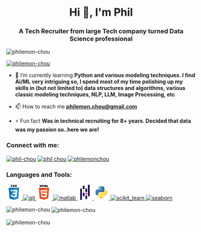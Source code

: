 <h1 align="center">Hi 👋, I'm Phil</h1>
<h3 align="center">A Tech Recruiter from large Tech company turned Data Science professional</h3>

<p align="left"> <img src="https://komarev.com/ghpvc/?username=philemon-chou&label=Profile%20views&color=0e75b6&style=flat" alt="philemon-chou" /> </p>

<p align="left"> <a href="https://github.com/ryo-ma/github-profile-trophy"><img src="https://github-profile-trophy.vercel.app/?username=philemon-chou" alt="philemon-chou" /></a> </p>

- 🌱 I’m currently learning **Python and various modeling techniques. I find Ai/ML very intriguing so, I spend most of my time polishing up my skills in (but not limited to) data structures and algorithms, various classic modeling techniques, NLP, LLM, Image Processing, etc**

- 📫 How to reach me **philemon.chou@gmail.com**

- ⚡ Fun fact **Was in technical recruiting for 8+ years. Decided that data was my passion so..here we are!**

<h3 align="left">Connect with me:</h3>
<p align="left">
<a href="https://linkedin.com/in/phil-chou" target="blank"><img align="center" src="https://raw.githubusercontent.com/rahuldkjain/github-profile-readme-generator/master/src/images/icons/Social/linked-in-alt.svg" alt="phil-chou" height="30" width="40" /></a>
<a href="https://kaggle.com/phil chou" target="blank"><img align="center" src="https://raw.githubusercontent.com/rahuldkjain/github-profile-readme-generator/master/src/images/icons/Social/kaggle.svg" alt="phil chou" height="30" width="40" /></a>
<a href="https://instagram.com/philemonchou" target="blank"><img align="center" src="https://raw.githubusercontent.com/rahuldkjain/github-profile-readme-generator/master/src/images/icons/Social/instagram.svg" alt="philemonchou" height="30" width="40" /></a>
</p>

<h3 align="left">Languages and Tools:</h3>
<p align="left"> <a href="https://www.w3schools.com/css/" target="_blank" rel="noreferrer"> <img src="https://raw.githubusercontent.com/devicons/devicon/master/icons/css3/css3-original-wordmark.svg" alt="css3" width="40" height="40"/> </a> <a href="https://git-scm.com/" target="_blank" rel="noreferrer"> <img src="https://www.vectorlogo.zone/logos/git-scm/git-scm-icon.svg" alt="git" width="40" height="40"/> </a> <a href="https://www.w3.org/html/" target="_blank" rel="noreferrer"> <img src="https://raw.githubusercontent.com/devicons/devicon/master/icons/html5/html5-original-wordmark.svg" alt="html5" width="40" height="40"/> </a> <a href="https://www.mathworks.com/" target="_blank" rel="noreferrer"> <img src="https://upload.wikimedia.org/wikipedia/commons/2/21/Matlab_Logo.png" alt="matlab" width="40" height="40"/> </a> <a href="https://pandas.pydata.org/" target="_blank" rel="noreferrer"> <img src="https://raw.githubusercontent.com/devicons/devicon/2ae2a900d2f041da66e950e4d48052658d850630/icons/pandas/pandas-original.svg" alt="pandas" width="40" height="40"/> </a> <a href="https://www.python.org" target="_blank" rel="noreferrer"> <img src="https://raw.githubusercontent.com/devicons/devicon/master/icons/python/python-original.svg" alt="python" width="40" height="40"/> </a> <a href="https://scikit-learn.org/" target="_blank" rel="noreferrer"> <img src="https://upload.wikimedia.org/wikipedia/commons/0/05/Scikit_learn_logo_small.svg" alt="scikit_learn" width="40" height="40"/> </a> <a href="https://seaborn.pydata.org/" target="_blank" rel="noreferrer"> <img src="https://seaborn.pydata.org/_images/logo-mark-lightbg.svg" alt="seaborn" width="40" height="40"/> </a> </p>

<p><img align="left" src="https://github-readme-stats.vercel.app/api/top-langs?username=philemon-chou&show_icons=true&locale=en&layout=compact" alt="philemon-chou" /></p>

<p>&nbsp;<img align="center" src="https://github-readme-stats.vercel.app/api?username=philemon-chou&show_icons=true&locale=en" alt="philemon-chou" /></p>

<p><img align="center" src="https://github-readme-streak-stats.herokuapp.com/?user=philemon-chou&" alt="philemon-chou" /></p>
